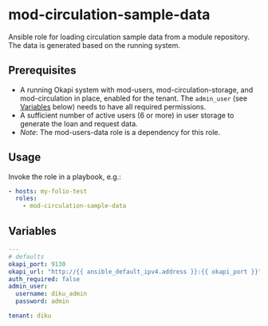 # mod-circulation-sample-data

Ansible role for loading circulation sample data from a module repository. The data is generated based on the running system.

## Prerequisites

* A running Okapi system with mod-users, mod-circulation-storage, and mod-circulation in place, enabled for the tenant. The `admin_user` (see [Variables](#variables) below) needs to have all required permissions.
* A sufficient number of active users (6 or more) in user storage to generate the loan and request data.
* *Note*: The mod-users-data role is a dependency for this role.

## Usage

Invoke the role in a playbook, e.g.:

```yaml
- hosts: my-folio-test
  roles:
    - mod-circulation-sample-data
```

## Variables

```yaml
---
# defaults
okapi_port: 9130
okapi_url: "http://{{ ansible_default_ipv4.address }}:{{ okapi_port }}"
auth_required: false
admin_user: 
  username: diku_admin
  password: admin

tenant: diku
```

